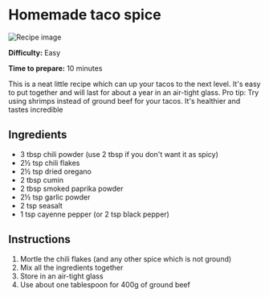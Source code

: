 # Homemade taco spice

![Recipe image](https://i2.wp.com/gimmedelicious.com/wp-content/uploads/2018/03/The-Best-Taco-Seasoning-5.jpg "Homemade taco spice")

**Difficulty:** Easy

**Time to prepare:** 10 minutes

This is a neat little recipe which can up your tacos to the next level. It's easy to put together and will last for about a year in an air-tight glass. Pro tip: Try using shrimps instead of ground beef for your tacos. It's healthier and tastes incredible


## Ingredients
- 3 tbsp chili powder (use 2 tbsp if you don't want it as spicy)
- 2½ tsp chili flakes
- 2½ tsp dried oregano
- 2 tbsp cumin
- 2 tbsp smoked paprika powder
- 2½ tsp garlic powder
- 2 tsp seasalt
- 1 tsp cayenne pepper (or 2 tsp black pepper)


## Instructions
1. Mortle the chili flakes (and any other spice which is not ground)
1. Mix all the ingredients together
1. Store in an air-tight glass
1. Use about one tablespoon for 400g of ground beef
